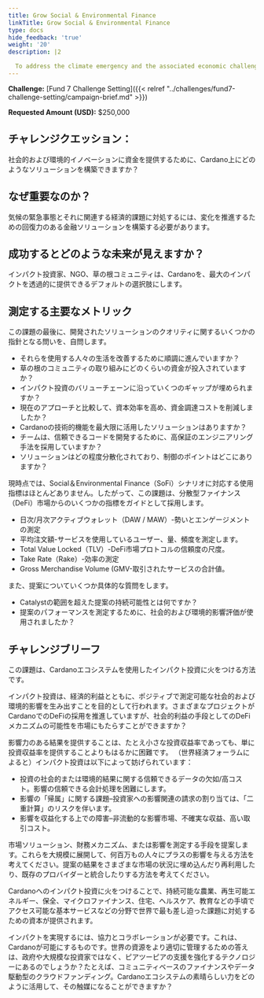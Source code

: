 ```yaml
---
title: Grow Social & Environmental Finance
linkTitle: Grow Social & Environmental Finance
type: docs
hide_feedback: 'true'
weight: '20'
description: |2

  To address the climate emergency and the associated economic challenges, we need to build resilient financial solutions for driving change. What solutions can we build on Cardano to finance social and environmental innovation?
---
```


**Challenge:** [Fund 7 Challenge Setting]({{&lt; relref "../challenges/fund7-challenge-setting/campaign-brief.md" &gt;}})

[](https://cardano.ideascale.com/a/dtd/SoFi-Social-Finance/368902-48088)

**Requested Amount (USD):** $250,000

## チャレンジクエッション：

社会的および環境的イノベーションに資金を提供するために、Cardano上にどのようなソリューションを構築できますか？

## なぜ重要なのか？

気候の緊急事態とそれに関連する経済的課題に対処するには、変化を推進するための回復力のある金融ソリューションを構築する必要があります。

## 成功するとどのような未来が見えますか？

インパクト投資家、NGO、草の根コミュニティは、Cardanoを、最大のインパクトを透過的に提供できるデフォルトの選択肢にします。

## 測定する主要なメトリック

この課題の最後に、開発されたソリューションのクオリティに関するいくつかの指針となる問いを、自問します。

- それらを使用する人々の生活を改善するために順調に進んでいますか？
- 草の根のコミュニティの取り組みにどのくらいの資金が投入されていますか？
- インパクト投資のバリューチェーンに沿っていくつのギャップが埋められますか？
- 現在のアプローチと比較して、資本効率を高め、資金調達コストを削減しましたか？
- Cardanoの技術的機能を最大限に活用したソリューションはありますか？
- チームは、信頼できるコードを開発するために、高保証のエンジニアリング手法を採用していますか？
- ソリューションはどの程度分散化されており、制御のポイントはどこにありますか？

現時点では、Social＆Environmental Finance（SoFi）シナリオに対応する使用指標はほとんどありません。したがって、この課題は、分散型ファイナンス（DeFi）市場からのいくつかの指標をガイドとして採用します。

- 日次/月次アクティブウォレット（DAW / MAW）-勢いとエンゲージメントの測定
- 平均注文額-サービスを使用しているユーザー、量、頻度を測定します。
- Total Value Locked（TLV）-DeFi市場プロトコルの信頼度の尺度。
- Take Rate（Rake）-効率の測定
- Gross Merchandise Volume (GMV-取引されたサービスの合計値。

また、提案についていくつか具体的な質問をします。

- Catalystの範囲を超えた提案の持続可能性とは何ですか？
- 提案のパフォーマンスを測定するために、社会的および環境的影響評価が使用されましたか？

## チャレンジブリーフ

この課題は、Cardanoエコシステムを使用したインパクト投資に火をつける方法です。

インパクト投資は、経済的利益とともに、ポジティブで測定可能な社会的および環境的影響を生み出すことを目的として行われます。さまざまなプロジェクトがCardanoでのDeFiの採用を推進していますが、社会的利益の手段としてのDeFiメカニズムの可能性を市場にもたらすことができますか？

影響力のある結果を提供することは、たとえ小さな投資収益率であっても、単に投資収益率を提供することよりもはるかに困難です。 （世界経済フォーラムによると）インパクト投資は以下によって妨げられています：

- 投資の社会的または環境的結果に関する信頼できるデータの欠如/高コスト。影響の信頼できる会計処理を困難にします。
- 影響の「帰属」に関する課題–投資家への影響関連の請求の割り当ては、「二重計算」のリスクを伴います。
- 影響を収益化する上での障害–非流動的な影響市場、不確実な収益、高い取引コスト。

市場ソリューション、財務メカニズム、または影響を測定する手段を提案します。これらを大規模に展開して、何百万もの人々にプラスの影響を与える方法を考えてください。提案の結果をさまざまな市場の状況に埋め込んだり再利用したり、既存のプロバイダーと統合したりする方法を考えてください。

Cardanoへのインパクト投資に火をつけることで、持続可能な農業、再生可能エネルギー、保全、マイクロファイナンス、住宅、ヘルスケア、教育などの手頃でアクセス可能な基本サービスなどの分野で世界で最も差し迫った課題に対処するための資本が提供されます。

インパクトを実現するには、協力とコラボレーションが必要です。これは、Cardanoが可能にするものです。世界の資源をより適切に管理するための答えは、政府や大規模な投資家ではなく、ピアツーピアの支援を強化するテクノロジーにあるのでしょうか？たとえば、コミュニティベースのファイナンスやデータ駆動型のクラウドファンディング。Cardanoエコシステムの素晴らしい力をどのように活用して、その触媒になることができますか？
